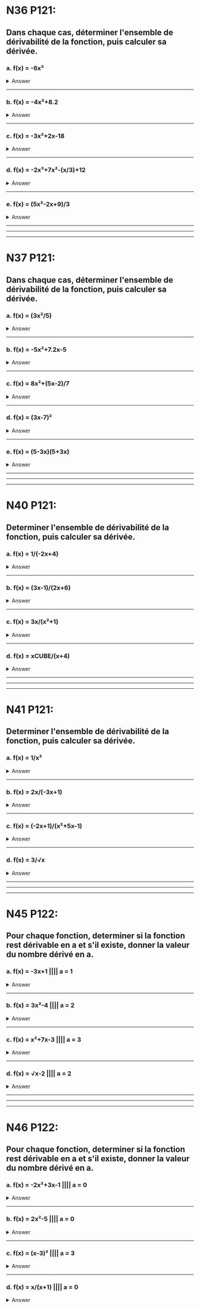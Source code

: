 # N36 P121:
## Dans chaque cas, déterminer l'ensemble de dérivabilité de la fonction, puis calculer sa dérivée.

### a. f(x) = -6x³
<details>
<summary>Answer</summary>
Dérivable sur R  <br>
-18x²
</details>

-----------------------------------------------
### b. f(x) = -4x²+8.2
<details>
<summary>Answer</summary>
Dérivable sur R  <br>
-8x
</details>

-----------------------------------------------
### c. f(x) = -3x²+2x-18
<details>
<summary>Answer</summary>
Dérivable sur R  <br>
-6x+2
</details>

-----------------------------------------------
### d. f(x) = -2x³+7x²-(x/3)+12
<details>
<summary>Answer</summary>
Dérivable sur R  <br>
-6x²+14x-(1/3)
</details>

-----------------------------------------------
### e. f(x) = (5x²-2x+9)/3
<details>
<summary>Answer</summary>
Dérivable sur R  <br>
(10x-2)/3
</details>

--------------------------------------------------------------------
--------------------------------------------------------------------
--------------------------------------------------------------------

# N37 P121:
## Dans chaque cas, déterminer l'ensemble de dérivabilité de la fonction, puis calculer sa dérivée.

### a. f(x) = (3x²/5)
<details>
<summary>Answer</summary>
Dérivable sur R  <br>
6x/5
</details>

-----------------------------------------------
### b. f(x) = -5x²+7.2x-5
<details>
<summary>Answer</summary>
Derivable sur R  <br>
-10x+7.2
</details>

-----------------------------------------------
### c. f(x) = 8x²+(5x-2)/7
<details>
<summary>Answer</summary>
Derivable sur R  <br>
16x+(5/7)
</details>

-----------------------------------------------
### d. f(x) = (3x-7)²
<details>
<summary>Answer</summary>
Derivable sur R  <br>
18x-42
</details>

-----------------------------------------------
### e. f(x) = (5-3x)(5+3x)
<details>
<summary>Answer</summary>
Derivable sur R  <br>
-18x
</details>


--------------------------------------------------------------------
--------------------------------------------------------------------
--------------------------------------------------------------------

# N40 P121:
## Determiner l'ensemble de dérivabilité de la fonction, puis calculer sa dérivée.

### a. f(x) = 1/(-2x+4)
<details>
<summary>Answer</summary>
Dérivable sur R\{2}  <br>
2/(-2x+4)²
</details>

-----------------------------------------------
### b. f(x) = (3x-1)/(2x+6)
<details>
<summary>Answer</summary>
Derivable sur R\{-3}  <br>
20/(2x+6)²
</details>

-----------------------------------------------
### c. f(x) = 3x/(x²+1)
<details>
<summary>Answer</summary>
Derivable sur R  <br>
(-3x²+3)/(x²+1)²
</details>

-----------------------------------------------
### d. f(x) = xCUBE/(x+4)
<details>
<summary>Answer</summary>
Derivable sur R\{-6}  <br>
(2xCUBE+18x²)/(x+6)²
</details>


--------------------------------------------------------------------
--------------------------------------------------------------------
--------------------------------------------------------------------

# N41 P121:
## Determiner l'ensemble de dérivabilité de la fonction, puis calculer sa dérivée.

### a. f(x) = 1/x²
<details>
<summary>Answer</summary>
Dérivable sur R*  <br>
-(2/xCUBE)
</details>

-----------------------------------------------
### b. f(x) = 2x/(-3x+1)
<details>
<summary>Answer</summary>
Derivable sur R\{1/3}  <br>
2/(-3x+1)²
</details>

-----------------------------------------------
### c. f(x) = (-2x+1)/(x²+5x-1)
<details>
<summary>Answer</summary>
Derivable sur R{x1; x2}  <br>
(2x²-2x-3)/(x²+1)²
</details>

-----------------------------------------------
### d. f(x) = 3/√x
<details>
<summary>Answer</summary>
Derivable sur ]0;+⧞[  <br>
-(3/(2x√x))
</details>


--------------------------------------------------------------------
--------------------------------------------------------------------
--------------------------------------------------------------------

# N45 P122:
## Pour chaque fonction, determiner si la fonction rest dérivable en a et s'il existe, donner la valeur du nombre dérivé en a.

### a. f(x) = -3x+1 |||| a = 1
<details>
<summary>Answer</summary>
Dérivable en 1  <br>
f'(1) = -3
</details>

-----------------------------------------------
### b. f(x) = 3x²-4 |||| a = 2
<details>
<summary>Answer</summary>
Derivable en 2  <br>
f'(x) = 3h+12
</details>

-----------------------------------------------
### c. f(x) = x²+7x-3 |||| a = 3
<details>
<summary>Answer</summary>
Derivable en 3  <br>
f'(x) = h + 13
</details>

-----------------------------------------------
### d. f(x) = √x-2 |||| a = 2
<details>
<summary>Answer</summary>
Non dérivable, limite infinie en 0
</details>


--------------------------------------------------------------------
--------------------------------------------------------------------
--------------------------------------------------------------------

# N46 P122:
## Pour chaque fonction, determiner si la fonction rest dérivable en a et s'il existe, donner la valeur du nombre dérivé en a.

### a. f(x) = -2x²+3x-1 |||| a = 0
<details>
<summary>Answer</summary>
Dérivable en O  <br>
-(2/xCUBE)
</details>

-----------------------------------------------
### b. f(x) = 2x²-5 |||| a = 0
<details>
<summary>Answer</summary>
Derivable en 0 <br>
2/(-3x+1)²
</details>

-----------------------------------------------
### c. f(x) = (x-3)² |||| a = 3
<details>
<summary>Answer</summary>
Derivable en 0  <br>
(2x²-2x-3)/(x²+1)²
</details>

-----------------------------------------------
### d. f(x) = x/(x+1) |||| a = 0
<details>
<summary>Answer</summary>
Derivable en 0 <br>
-(3/(2x√x))
</details>
